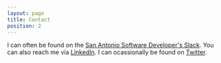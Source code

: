 ```yaml
---
layout: page
title: Contact
position: 2
---
```

I can often be found on the [San Antonio Software Developer's Slack](https://sanantoniodevs.com/).
You can also reach me via [LinkedIn](https://www.linkedin.com/in/bigjonroberts/).
I can ocassionally be found on [Twitter](https://twitter.com/bigjonroberts).
